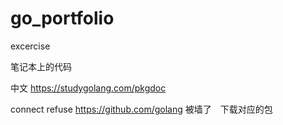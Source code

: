 # go_portfolio
excercise

笔记本上的代码


中文
https://studygolang.com/pkgdoc


connect refuse   https://github.com/golang 被墙了　下载对应的包
